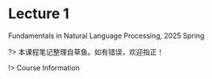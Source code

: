 # Lecture 1
Fundamentals in Natural Language Processing, 2025 Spring

?> 本课程笔记整理自草鱼。如有错误，欢迎指正！

!> Course Information